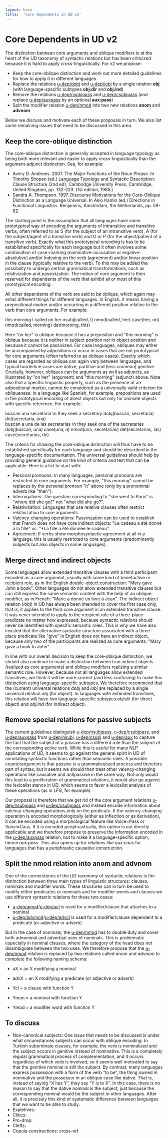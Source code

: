 ```yaml
---
layout: base
title:  'Core Dependents in UD v2'
---
```


# Core Dependents in UD v2

The distinction between core arguments and oblique modifiers is at the heart of the UD taxonomy of syntactic relations but has been criticized because it is hard to apply cross-linguistically. For v2 we propose:

* Keep the core-oblique distinction and work out more detailed guidelines for how to apply it in different languages
* Replace the relations [u-dep/dobj]() and [u-dep/iobj]() by a single relation **obj** (with language-specific subtypes **obj:dir** and **obj:ind**)
* Remove the relations [u-dep/nsubjpass]() and [u-dep/csubjpass]() (and replace [u-dep/auxpass]() by an optional **aux:pass**)
* Split the modifier relation [u-dep/nmod]() into two new relations **anom** and **advnom**

Below we discuss and motivate each of these proposals in turn. We also list some remaining issues that need to be discussed in this area.

## Keep the core-oblique distinction

The core-oblique distinction is generally accepted in language typology as being both more relevant and easier to apply cross-linguistically than the argument-adjunct distinction. See, for example:

* Avery D. Andrews. 2007. The Major Functions of the Noun Phrase. In Timothy Shopen (ed.) Language Typology and Syntactic Description: Clause Structure (2nd ed), Cambridge University Press, Cambridge, United Kingdom, pp. 132-223. (1st edition, 1985.) 
* Sandra A. Thompson. 1997. Discourse Motivations for the Core-Oblique Distinction as a Language Universal. In Akio Kamio (ed.) Directions in Functional Linguistics. Benjamins, Amsterdam, the Netherlands, pp. 59-82.

The starting point is the assumption that all languages have some prototypical way of encoding the arguments of intransitive and transitive verbs, often referred to as S (for the subject of an intransitive verb), A (for the subject/agent of a transitive verb) and O or P (for the object/patient of a transitive verb). Exactly what this prototypical encoding is has to be established specifically for each language but it often involves some combination of case-marking (nominative-accusative or ergative-absolutive) and/or indexing on the verb (agreement) and/or linear position in the clause (typically relative to the verb). To this may be added the possibility to undergo certain grammatical transformations, such as relativization and passivization. The notion of core argument is then reserved for dependents of the verb that exhibit all or most of this prototypical encoding.

All other dependents of the verb are said to be oblique, which again may entail different things for different languages. In English, it means having a prepositional marker and/or occurring in a different position relative to the verb than core arguments. For example:

<div id="s1" class="sd-parse">
this morning I called on her
nsubj(called, I)
nmod(called, her)
case(her, on)
nmod(called, morning)
det(morning, this)
</div>

Here “on her” is oblique because it has a preposition and “this morning” is oblique because it is neither in subject position nor in object position and because it cannot be passivized. For case languages, obliques may either be accompanied by adpositions or occur in cases that are not prototypical for core arguments (often referred to as oblique cases). Exactly which cases are regarded as oblique can again vary between languages, and typical borderline cases are dative, partitive and (less common) genitive. Crucially, however, obliques can be arguments as well as adjuncts, as illustrated by "on her" (argument) and "this morning" (adjunct) above. Note also that a specific linguistic property, such as the presence of an adpositional marker, cannot be considered as a universally valid criterion for obliqueness. In a language like Spanish, for example, prepositions are used in the prototypical encoding of direct objects but only for animate objects with specific reference. For example:

<div id="s2" class="sd-parse">
buscan una secretaria \n they seek a secretary
dobj(buscan, secretaria)
det(secretaria, una)
</div>
<div id="s3" class="sd-parse">
buscan a una de las secretarias \n they seek one of the secretaries
dobj(buscan, una)
case(una, a)
nmod(una, secretarias)
det(secretarias, las)
case(secretarias, de)
</div>

The criteria for drawing the core-oblique distinction will thus have to be established specifically for each language and should be described in the language-specific documentation. The universal guidelines should help by providing general guidance on the kind of criteria and test that can be applicable. Here is a list to start with:

* Personal pronouns: In many languages, personal pronouns are restricted to core arguments. For example, "this morning" cannot be replaces by the personal pronoun "it" above (only by a pronominal adverb like "then"). 
* Interrogatives: The question corresponding to "she went to Paris" is "where did she go?" not "what did she go?". 
* Relativization: Languages that use relative clauses often restrict relativization to core arguments.
* Valency-changing operations: Passivization can be used to establish that French does not have core indirect objects: "Le cadeau a été donné à la fille" vs. "*La fille a été donnée le cadeau".
* Agreement: If verbs show morphosyntactic agreement at all in a language, this is usually restricted to core arguments (predominantly subjects but also objects in some languages).

## Merge direct and indirect objects

Some languages allow extended transitive clauses with a third participant encoded as a core argument, usually with some kind of benefactive or recipient role, as in the English double-object construction: "Mary gave John a book". Other languages do not allow extended transitive clauses but can still express the same semantic content with the help of an oblique modifier, as in French: "Marie a donné un livre à Jean". The indirect object relation (_iobj_) in UD has always been intended to cover the first case only, that is, it applies to the third core argument in an extended transitive clause. It was never intended to apply to the recipient role of a three-place predicate no matter how expressed, because syntactic relations should never be identified with specific semantic roles. This is why we have also insisted that the alternative syntactic structure associated with a three-place predicate like "give" in English does _not_ have an indirect object, because only two of the participants are realized as core arguments: "Mary gave a book to John".

In line with our overall decision to keep the core-oblique distinction, we should also continue to make a distinction between true indirect objects (realized as core arguments) and oblique modifiers realizing a similar semantic role. However, because not all languages allow extended transitives, we think it will be more correct (and less confusing) to make this distinction using language-specific subtypes. We therefore recommend that the (current) universal relations _dobj_ and _iobj_ are replaced by a single universal relation _obj_ (for object). In languages with extended transitives, this relation will have two language-specific subtypes _obj:dir_ (for direct object) and _obj:ind_ (for indirect object).

## Remove special relations for passive subjects

The current guidelines distinguish [u-dep/nsubjpass](), [u-dep/csubjpass](), and [u-dep/auxpass]() from [u-dep/nsubj](), [u-dep/csubj]() and [u-dep/aux]() to capture the fact that the subject of a passive has a different role than the subject of the corresponding active verb. While this is useful for many NLP applications of UD, it seems to go against the general spirit in UD of annotating syntactic functions rather than semantic roles. A possible counterargument is that passive is a grammaticalized process and therefore part of syntax, but it seems we should then treat other valency-changing operations like causative and antipassive in the same way. Not only would this lead to a proliferation of grammatical relations, it would also go against the lexicalist stance in UD, which seems to favor a lexicalist analysis of these operations (as in LFG, for example). 

Our proposal is therefore that we get rid of the core argument relations [u-dep/nsubjpass]() and [u-dep/csubjpass]() and instead encode information about valency-changing operations only on the predicate. If the valency-changing operation is encoded morphologically (either as inflection or as derivation), it can be encoded using a morphological feature like Voice=Pass or Voice=Caus. If it is encoded periphrastically, this option is not directly applicable and we therefore
propose to preserve the information encoded in the [u-dep/auxpass]() relation, but to make it a language-specific option, hence _aux:pass_. This also opens up for relations like _aux:caus_ for languages that has a periphrastic causative construction. 

## Split the nmod relation into anom and advnom

One of the cornerstones of the UD taxonomy of syntactic relations is the distinction between three main types of linguistic structures: clauses, nominals and modifier words. These structures can in turn be used to modify either predicates or nominals and for modifier words and clauses we use different syntactic relations for these two cases:

* [u-dep/amod]()/[u-dep/acl]() is used for a modifier/clause that attaches to a nominal
* [u-dep/advmod]()/[u-dep/advcl]() is used for a modifier/clause dependent to a predicate (or adjective or adverb)

But in the case of nominals, the [u-dep/nmod]() has to double duty and cover both adnominal and adverbial uses of 
nominals. This is problematic especially in nominal clauses, where the category of the head does not disambiguate 
between the two uses. We therefore propose that the [u-dep/nmod]() relation is replaced by two relations called 
_anom_ and _advnom_ to complete the following naming schema:

* aX = an X modifying a nominal
* advX = an X modifying a predicate (or adjective or adverb)

* Ycl = a clause with function Y
* Ynom = a nominal with function Y
* Ymod = a modifier word with function Y

## To discuss

* Non-canonical subjects: One issue that needs to be discussed is under what circumstances subjects can occur with oblique encoding. In Turkish subordinate clauses, for example, the verb is nominalized and the subject occurs in genitive instead of nominative. This is a completely regular grammatical process of complementation, and it occurs regardless of which verb is involved, so it seems well motivated to say that the genitive nominal is still the subject. By contrast, many languages express possession with a form of the verb “to be”, the thing owned in nominative and the possessor in an oblique case like dative. That is, instead of saying “X has Y”, they say “Y is to X”. In this case, there is no reason to say that the dative nominal is the subject, just because the corresponding nominal would be the subject in other languages. After all, it is precisely this kind of systematic difference between languages that we want to be able to study.
* Expletives:
* Clitics:
* Pro-drop:
* Clefts:
* Copula constructions: cross-ref


